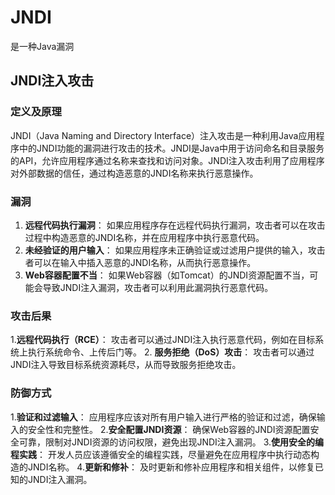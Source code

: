 # JNDI
是一种Java漏洞
## JNDI注入攻击

### 定义及原理
JNDI（Java Naming and Directory Interface）注入攻击是一种利用Java应用程序中的JNDI功能的漏洞进行攻击的技术。JNDI是Java中用于访问命名和目录服务的API，允许应用程序通过名称来查找和访问对象。JNDI注入攻击利用了应用程序对外部数据的信任，通过构造恶意的JNDI名称来执行恶意操作。

### 漏洞

1. **远程代码执行漏洞**： 如果应用程序存在远程代码执行漏洞，攻击者可以在攻击过程中构造恶意的JNDI名称，并在应用程序中执行恶意代码。
2. **未经验证的用户输入**： 如果应用程序未正确验证或过滤用户提供的输入，攻击者可以在输入中插入恶意的JNDI名称，从而执行恶意操作。
3. **Web容器配置不当**： 如果Web容器（如Tomcat）的JNDI资源配置不当，可能会导致JNDI注入漏洞，攻击者可以利用此漏洞执行恶意代码。


### 攻击后果
1.**远程代码执行（RCE）**： 攻击者可以通过JNDI注入执行恶意代码，例如在目标系统上执行系统命令、上传后门等。
2. **服务拒绝（DoS）攻击**： 攻击者可以通过JNDI注入导致目标系统资源耗尽，从而导致服务拒绝攻击。

### 防御方式

1.**验证和过滤输入**： 应用程序应该对所有用户输入进行严格的验证和过滤，确保输入的安全性和完整性。
2.**安全配置JNDI资源**： 确保Web容器的JNDI资源配置安全可靠，限制对JNDI资源的访问权限，避免出现JNDI注入漏洞。
3.**使用安全的编程实践**： 开发人员应该遵循安全的编程实践，尽量避免在应用程序中执行动态构造的JNDI名称。
4.**更新和修补**： 及时更新和修补应用程序和相关组件，以修复已知的JNDI注入漏洞。
